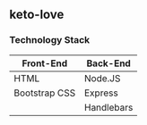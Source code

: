 ## keto-love


### Technology Stack

Front-End      | Back-End
---------------|---------
HTML           |  Node.JS
Bootstrap CSS  |  Express
&nbsp;         |  Handlebars


